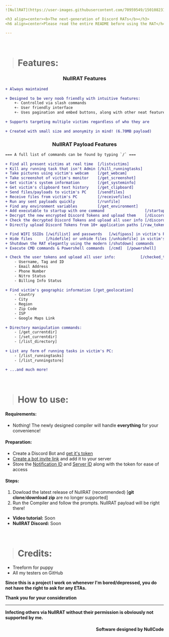 ```yaml
---
![NullRAT](https://user-images.githubusercontent.com/70959549/150108231-0c8a8b30-a3cf-4a94-8712-2277cd833731.png)

<h3 align=center><b>The next-generation of Discord RATs</b></h3>
<h6 align=center>Please read the entire README before using the RAT</h4>

---
```



</br>


> # Features:
<h3 align=center>NullRAT Features</h3>

```diff
+ Always maintained
  
+ Designed to be very noob friendly with intuitive features:
    +- Controlled via slash commands
    +- User friendly interface
    +- Uses pagination and embed buttons, along with other neat features
  
+ Supports targeting multiple victims regardless of who they are
  
+ Created with small size and anonymity in mind! (6.70MB payload)
```

<h3 align=center>NullRAT Payload Features</h3>

```diff
=== A full list of commands can be found by typing `/` ===  
 
+ Find all present victims at real time  [/listvictims]
+ Kill any running task that isn't Admin [/kill_runningtasks]
+ Take pictures using victim's webcam    [/get_webcam]
+ Take screenshot of victim's monitor    [/get_screenshot]
+ Get victim's system information        [/get_systeminfo] 
+ Get victim's clipboard text history    [/get_clipboard]
+ Send files/payloads to victim's PC     [/sendfiles]
+ Receive files from victim's PC         [/receivefiles]
+ Run any sent payloads quickly          [/runfile]
+ Find any environment variables         [/get_environment]
+ Add executable to startup with one command                  [/startup]
+ Decrypt the new encrypted Discord Tokens and upload them    [/discord_tokens]
+ Check the decrypted Discord Tokens and upload all user info [/discord_checked]
+ Directly upload Discord Tokens from 10+ application paths [/raw_tokens]

+ Find WIFI SSIDs [/wifilist] and passwords   [/wifipass] in victim's PC
+ Hide files      [/hidefile] or unhide files [/unhidefile] in victim's PC
+ Shutdown the RAT elegantly using the modern [/shutdown] commands
+ Execute CMD commands & Powershell commands  [/cmd]  [/powershell]

+ Check the user tokens and upload all user info:           [/checked_tokens]
    - Username, Tag and ID
    - Email Address 
    - Phone Number
    - Nitro Status
    - Billing Info Status
    
+ Find victim's geographic information [/get_geolocation]
    - Country
    - City
    - Region
    - Zip Code
    - ISP
    - Google Maps Link
    
+ Directory manipulation commands:
    - [/get_currentdir]
    - [/set_currentdir]
    - [/list_directory]
    
+ List any form of running tasks in victim's PC: 
    - [/list_runningtasks]
    - [/list_runningstore]
    
+ ...and much more!
```

</br>


> # How to use:
#### Requirements:
- Nothing! The newly designed compiler will handle **everything** for your convenience!

#### Preparation:
- Create a Discord Bot and [get it's token](https://github.com/NullCode1337/NullRAT/blob/source/Getting%20Variables.md#discord-bot-token)
- [Create a bot invite link](https://github.com/NullCode1337/NullRAT/blob/source/Getting%20Variables.md#proper-bot-invite-link) and add it to your server
- Store the [Notification ID](https://github.com/NullCode1337/NullRAT/blob/source/Getting%20Variables.md#channel-id) and [Server ID](https://github.com/NullCode1337/NullRAT/blob/source/Getting%20Variables.md#server-ids) along with the token for ease of access

#### Steps:
1. Dowload the latest release of NullRAT (recommended) [**git clone**/**download zip** are no longer supported]
2. Run the Compiler and follow the prompts. NullRAT payload will be right there!

- **Video tutorial:** Soon
- **NullRAT Discord:** Soon


</br>


> # Credits:

- Treeform for puppy
- All my testers on GitHub

**Since this is a project I work on whenever I'm bored/depressed, you do not have the right to ask for any ETAs.**

**Thank you for your consideration**

---

**Infecting others via NullRAT without their permission is obviously not supported by me.**

<h4 align=right>Software designed by NullCode</h6>
